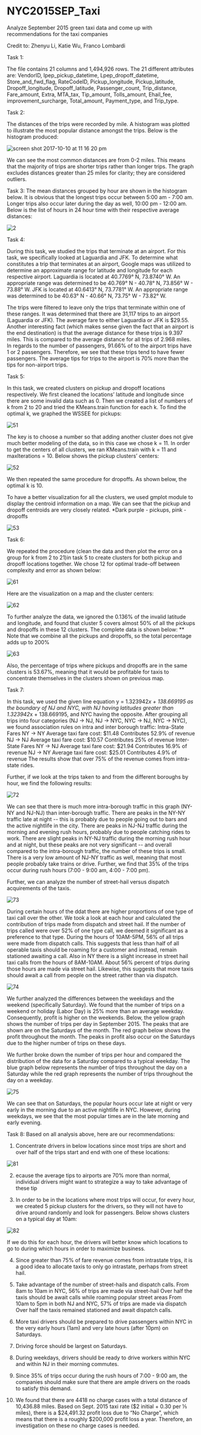 # NYC2015SEP_Taxi
Analyze September 2015 green taxi data and come up with recommendations for the taxi companies 

Credit to: Zhenyu Li, Katie Wu, Franco Lombardi

Task 1:

The file contains 21 columns and 1,494,926 rows. The 21 different attributes are:
VendorID, lpep_pickup_datetime, Lpep_dropoff_datetime, Store_and_fwd_flag, RateCodeID, Pickup_longitude, Pickup_latitude, Dropoff_longitude, Dropoff_latitude, Passenger_count, Trip_distance, Fare_amount, Extra, MTA_tax, Tip_amount, Tolls_amount, Ehail_fee, improvement_surcharge, Total_amount, Payment_type, and Trip_type.

Task 2:

The distances of the trips were recorded by mile. A histogram was plotted to illustrate the most popular distance amongst the trips. Below is the histogram produced:

![screen shot 2017-10-10 at 11 16 20 pm](https://user-images.githubusercontent.com/31937095/31420788-a3b255ce-ae11-11e7-9402-d7b25ade33c6.png)

We can see the most common distances are from 0-2 miles. This means that the majority of trips are shorter trips rather than longer trips. The graph excludes distances greater than 25 miles for clarity; they are considered outliers.

Task 3: 
The mean distances grouped by hour are shown in the histogram below. 
It is obvious that the longest trips occur between 5:00 am - 7:00 am. Longer trips also occur later during the day as well, 10:00 pm - 12:00 am.
Below is the list of hours in 24 hour time with their respective average distances:

![2](https://user-images.githubusercontent.com/31937095/31420846-f4eac4f8-ae11-11e7-96cb-8e1420ac98a4.png)


Task 4:

During this task, we studied the trips that terminate at an airport. For this task, we specifically looked at Laguardia and JFK. To determine what constitutes a trip that terminates at an airport, Google maps was utilized to determine an approximate range for latitude and longitude for each respective airport. Laguardia is located at  40.7769° N, 73.8740° W. An appropriate range was determined to be 40.769° N  - 40.78° N, 73.856° W - 73.88° W. JFK is located at 40.6413° N, 73.7781° W. An appropriate range was determined to be 40.63° N - 40.66° N, 73.75° W - 73.82° W.

The trips were filtered to leave only the trips that terminate within one of these ranges. It was determined that there are 31,117  trips to an airport (Laguardia or JFK). The average fare to either Laguardia or JFK is $29.55. Another interesting fact (which makes sense given the fact that an airport is the end destination) is that the average distance for these trips is 9.397 miles.
This is compared to the average distance for all trips of 2.968 miles. In regards to the number of passengers, 91.66% of to the airport trips have 1  or 2 passengers. Therefore, we see that these trips tend to have fewer passengers. The average tips for trips to the airport is 70%  more than the tips for non-airport trips.

Task 5:   

In this task, we created clusters on pickup and dropoff locations respectively. We first cleaned the locations’ latitude and longitude since there are some invalid data such as 0. Then we created a list of numbers of k from 2 to 20 and tried the KMeans.train function for each k. To find the optimal k, we graphed the WSSEE for pickups: 

![51](https://user-images.githubusercontent.com/31937095/31420893-39d5db7a-ae12-11e7-88a0-9f6f2fcf8d93.png)

The key is to choose a number so that adding another cluster does not give much better modeling of the data, so in this case we chose k = 11. In order to get the centers of all clusters, we ran KMeans.train with k = 11 and maxIterations = 10. Below shows the pickup clusters’ centers: 

![52](https://user-images.githubusercontent.com/31937095/31420909-4ab41f38-ae12-11e7-82fe-d0df19aeca01.png)


We then repeated the same procedure for dropoffs. As shown below, the optimal k is 10. 
 
To have a better visualization for all the clusters, we used gmplot module to display the centroid information on a map. We can see that the pickup and dropoff centroids are very closely related. 
*Dark purple - pickups, pink - dropoffs

![53](https://user-images.githubusercontent.com/31937095/31420916-53677aee-ae12-11e7-98d6-aadf0e980b15.png)


Task 6: 

We repeated the procedure (clean the data and then plot the error on a group for k from 2 to 21)in task 5 to create clusters for both pickup and dropoff locations together. We chose 12 for optimal trade-off between complexity and error as shown below:

![61](https://user-images.githubusercontent.com/31937095/31420942-7c5f0afc-ae12-11e7-9e45-3ccb04b019d3.png)

Here are the visualization on a map and the cluster centers: 

![62](https://user-images.githubusercontent.com/31937095/31420950-851ecfe2-ae12-11e7-9fa0-c7402d2cd291.png)
             

To further analyze the data, we ignored the 0.136% of the invalid latitude and longitude, and found that cluster 5 covers almost 50% of all the pickups and dropoffs in these 12 clusters. The complete data is shown below: 
** Note that we combine all the pickups and dropoffs, so the total percentage adds up to 200%

![63](https://user-images.githubusercontent.com/31937095/31420963-9cec5108-ae12-11e7-9dd3-2743ff857ca0.png)

		

Also, the percentage of trips where pickups and dropoffs are in the same clusters is 53.67%, meaning that it would be profitable for taxis to concentrate themselves in the clusters shown on previous map. 


Task 7: 

In this task, we used the given line equation y = 1.323942*x + 138.669195 as the boundary of NJ and NYC, with NJ having latitudes greater than 1.323942*x + 138.669195, and NYC having the opposite. After grouping all trips into four categories (NJ -> NJ, NJ -> NYC, NYC -> NJ, NYC -> NYC), we found association rules on intra and inter borough traffic: 
Intra-State Fares
NY -> NY
Average taxi fare cost: $11.48
Contributes 52.9% of revenue
NJ -> NJ
Average taxi fare cost: $10.57
Contributes 25% of revenue
Inter-State Fares
NY -> NJ
Average taxi fare cost: $21.94
Contributes 16.9% of revenue
NJ -> NY
Average taxi fare cost: $25.01
Contributes 4.9% of revenue
The results show that over 75% of the revenue comes from intra-state rides.

Further, if we look at the trips taken to and from the different boroughs by hour, we find the following results:

![72](https://user-images.githubusercontent.com/31937095/31421035-10c287c8-ae13-11e7-948e-a0cbc112a7f1.png)

 
We can see that there is much more intra-borough traffic in this graph (NY-NY and NJ-NJ) than inter-borough traffic. There are peaks in the NY-NY traffic late at night -- this is probably due to people going out to bars and the active nightlife in the city. There are peaks in NJ-NJ traffic during the morning and evening rush hours, probably due to people catching rides to work. There are slight peaks in NY-NJ traffic during the morning rush hour and at night, but these peaks are not very significant -- and overall compared to the intra-borough traffic, the number of these trips is small. There is a very low amount of NJ-NY traffic as well, meaning that most people probably take trains or drive. Further, we find that 35% of the trips occur during rush hours (7:00 - 9:00 am, 4:00 - 7:00 pm).

Further, we can analyze the number of street-hail versus dispatch acquirements of the taxis.

![73](https://user-images.githubusercontent.com/31937095/31421074-5358f40a-ae13-11e7-9aef-d998ee438209.png)


During certain hours of the ddat there are higher proportions of one type of taxi call over the other.  We took a look at each hour and calculated the contribution of trips made from dispatch and street hail.  If the number of trips called were over 52% of one type call, we deemed it significant as a preference to that type.  During the hours of 10AM-5PM, 56% of all trips were made from dispatch calls.  This suggests that less than half of all operable taxis should be roaming for a customer and instead, remain stationed awaiting a call.  Also in NY there is a slight increase in street hail taxi calls from the hours of 8AM-10AM.  About 56% percent of trips during those hours are made via street hail.  Likewise, this suggests that more taxis should await a call from people on the street rather than via dispatch.

![74](https://user-images.githubusercontent.com/31937095/31421087-63f4dc7a-ae13-11e7-81bf-a118f6395447.png)




We further analyzed the differences between the weekdays and the weekend (specifically Saturday). We found that the number of trips on a weekend or holiday (Labor Day) is 25% more than an average weekday. Consequently, profit is higher on the weekends. Below, the yellow graph shows the number of trips per day in September 2015. The peaks that are shown are on the Saturdays of the month. The red graph below shows the profit throughout the month. The peaks in profit also occur on the Saturdays due to the higher number of trips on these days.

We further broke down the number of trips per hour and compared the distribution of the data for a Saturday compared to a typical weekday. The blue graph below represents the number of trips throughout the day on a Saturday while the red graph represents the number of trips throughout the day on a weekday.

![75](https://user-images.githubusercontent.com/31937095/31421098-743d6b4c-ae13-11e7-91e4-9c121193b9fc.png)








We can see that on Saturdays, the popular hours occur late at night or very early in the morning due to an active nightlife in NYC. However, during weekdays, we see that the most popular times are in the late morning and early evening.

Task 8: 
Based on all analysis above, here are our recommendations: 
1. Concentrate drivers in below locations since most trips are short and over half of the trips start and end with one of  these locations: 

![81](https://user-images.githubusercontent.com/31937095/31421131-a8b80616-ae13-11e7-92d3-6cbd81315259.png)

	
2. ecause the average tips to airports are 70% more than normal, individual drivers might want to strategize a way to take advantage of these tip

3. In order to be in the locations where most trips will occur, for every hour, we created 5 pickup clusters for the drivers, so they will not have to drive around randomly and look for passengers. Below shows clusters on a typical day at 10am: 

![82](https://user-images.githubusercontent.com/31937095/31421135-b0fc4f76-ae13-11e7-98b1-5c7d7dbee295.png)
	
If we do this for each hour, the drivers will better know which locations to go to during which hours in order to maximize business.

4. Since greater than 75% of fare revenue comes from intrastate trips, it is a good idea to allocate taxis to only go intrastate, perhaps from street hail. 

5. Take advantage of the number of street-hails and dispatch calls. 
	From 8am to 10am in NYC, 56% of trips are made via street-hail 
		Over half the taxis should be await calls while roaming popular street areas
	From 10am to 5pm in both NJ and NYC, 57% of trips are made via dispatch  
		Over half the taxis remained stationed and await dispatch calls.
		
6. More taxi drivers should be prepared to drive passengers within NYC in the very early hours (1am) and very late hours (after 10pm) on Saturdays. 

7. Driving force should be largest on Saturdays. 

8. During weekdays, drivers should be ready to drive workers within NYC and within NJ in their morning commutes. 

9. Since 35% of trips occur during the rush hours of 7:00 - 9:00 am, the companies should make sure that there are ample drivers on the roads to satisfy this demand.

10. We found that there are 4418 no charge cases with a total distance of 10,436.88 miles. Based on Sept. 2015 taxi rate ($2 initial + 0.30 per ⅕ miles), there is a $24,491.32 profit loss due to “No Charge”, which means that there is a roughly $200,000 profit loss a year. Therefore, an investigation on these no charge cases is needed. 



